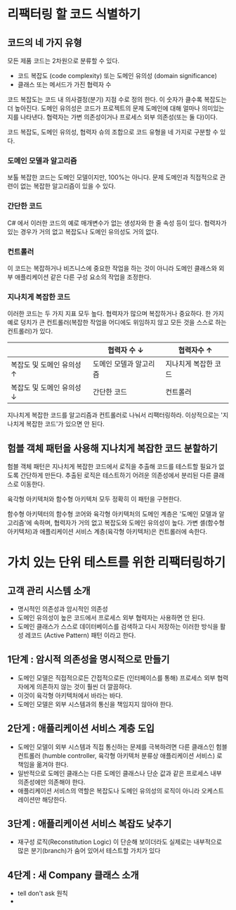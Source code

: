 # 리팩터링 할 코드 식별하기

## 코드의 네 가지 유형

모든 제품 코드는 2차원으로 분류할 수 있다.

- 코드 복잡도 (code complexity) 또는 도메인 유의성 (domain significance)
- 클래스 또는 메서드가 가진 협력자 수

코드 복잡도는 코드 내 의사결정(분기) 지점 수로 정의 한다. 이 숫자가 클수록 복잡도는 더 높아진다. 도메인 유의성은 코드가 프로젝트의 문제 도메인에 대해 얼마나 의미있는지를 나타낸다. 협력자는 가변 의존성이거나 프로세스 외부 의존성(또는 둘 다)이다.

코드 복잡도, 도메인 유의성, 협력자 슈의 조합으로 코드 유형을 네 가지로 구분할 수 있다.

### 도메인 모델과 알고리즘

보톨 복잡한 코드는 도메인 모델이지만, 100%는 아니다. 문제 도메인과 직접적으로 관련이 없는 복잡한 알고리즘이 있을 수 있다.

### 간단한 코드

C# 에서 이러한 코드의 예로 매개변수가 없는 생성자와 한 줄 속성 등이 있다. 협력자가 있는 경우가 거의 없고 복잡도나 도메인 유의성도 거의 없다.

### 컨트롤러

이 코드는 복잡하거나 비즈니스에 중요한 작업을 하는 것이 아니라 도메인 클래스와 외부 애플리케이션 같은 다른 구성 요소의 작업을 조정한다.

### 지나치게 복잡한 코드

이러한 코드는 두 가지 지표 모두 높다. 협력자가 많으며 복잡하거나 중요하다. 한 가지 예로 덩치가 큰 컨트롤러(복잡한 작업을 어디에도 위임하지 않고 모든 것을 스스로 하는 컨트롤러)가 있다.

|                 | 협력자 수 ↓      | 협력자수 ↑      |
|-----------------|--------------|-------------|
| 복잡도 및 도메인 유의성 ↑ | 도메인 모델과 알고리즘 | 지나치게 복잡한 코드 |
| 복잡도 및 도메인 유의성 ↓ | 간단한 코드       | 컨트롤러        |

지나치게 복잡한 코드를 알고리즘과 컨트롤러로 나눠서 리팩터링하라. 이상적으로는 '지나치게 복잡한 코드'가 있으면 안 된다.

## 험블 객체 패턴을 사용해 지나치게 복잡한 코드 분할하기

험블 객체 패턴은 지나치게 복잡한 코드에서 로직을 추출해 코드를 테스트할 필요가 없도록 간단하게 만든다. 추출된 로직은 테스트하기 어려운 의존성에서 분리된 다른 클래스로 이동한다.

육각형 아키텍처와 함수형 아키텍처 모두 정확히 이 패턴을 구현한다.

함수형 아키텍터의 함수형 코어와 육각형 아키텍처의 도메인 계층은 '도메인 모델과 알고리즘'에 속하며, 협력자가 거의 없고 복잡도와 도메인 유의성이 높다.
가변 셸(함수형 아키텍처)과 애플리케이션 서비스 계층(육각형 아키텍처)은 컨트롤러에 속한다.

# 가치 있는 단위 테스트를 위한 리팩터링하기

## 고객 관리 시스템 소개

- 명시적인 의존성과 암시적인 의존성
- 도메인 유의성이 높은 코드에서 프로세스 외부 협력자는 사용하면 안 된다.
- 도메인 클래스가 스스로 데이터베이스를 검색하고 다시 저장하는 이러한 방식을 활성 레코드 (Active Pattern) 패턴 이라고 한다.

## 1단계 : 암시적 의존성을 명시적으로 만들기

- 도메인 모델은 직접적으로든 간접적으로든 (인터페이스를 통해) 프로세스 외부 협력자에게 의존하지 않는 것이 훨씬 더 깔끔하다.
- 이것이 육각형 아키텍처에서 바라는 바다.
- 도메인 모델은 외부 시스템과의 통신을 책임지지 않아야 한다.

## 2단게 : 애플리케이션 서비스 계층 도입

- 도메인 모델이 외부 시스템과 직접 통신하는 문제를 극복하려면 다른 클래스인 험블 컨트롤러 (humble controller, 육각형 아키텍처 분류상 애플리케이션 서비스) 로 책임을 옮겨야 한다.
- 일반적으로 도메인 클래스는 다른 도메인 클래스나 단순 값과 같은 프로세스 내부 의존성에만 의존해야 한다.
- 애플리케이션 서비스의 역할은 복잡도나 도메인 유의성의 로직이 아니라 오케스트레이션만 해당한다.

## 3단계 : 애플리케이션 서비스 복잡도 낮추기

- 재구성 로직(Reconstitution Logic) 이 단순해 보이더라도 실제로는 내부적으로 많은 분기(branch)가 숨어 있어서 테스트할 가치가 있다

## 4단계 : 새 Company 클래스 소개

- tell don't ask 원칙
- 



